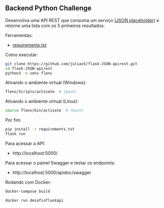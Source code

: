 ## Backend Python Challenge

Desenvolva uma API REST que consuma um serviço [(JSON placeholder)](https://jsonplaceholder.typicode.com/todos) e retorne uma lista com os 5 primeiros resultados.

Ferramentas:

-   [requirements.txt](https://github.com/juliax5/flask-JSON-apirest/blob/main/requirements.txt)

Como executar:

```sh
git clone https://github.com/juliax5/flask-JSON-apirest.git
cd flask-JSON-apirest
python3 -m venv flenv
```

Ativando o ambiente virtual (Windows):

```sh
flenv/Scripts/activate  # (pwsh)
```

Ativando o ambiente virtual (Linux):

```sh
source flenv/bin/activate  # (bash)
```

Por fim:

```sh
pip install -r requirements.txt
flask run
```

Para acessar a API:

-   http://localhost:5000/

Para acessar o painel Swagger e testar os endpoints:

-   http://localhost:5000/apidoc/swagger

Rodando com Docker:

```sh
docker-compose build
```

```sh
docker run desafioflaskapi
```
